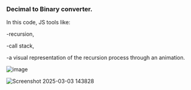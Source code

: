 <h3>Decimal to Binary converter.</h3>
<p>In this code, JS tools like:</p>
<p>-recursion,</p>
<p>-call stack,</p>
<p>-a visual representation of the recursion process through an animation.</p>

![image](https://github.com/user-attachments/assets/0d238f16-9292-49ae-81ce-f9df260e7428)

![Screenshot 2025-03-03 143828](https://github.com/user-attachments/assets/a592b372-c7c5-4a92-874d-1b41043a6bf4)
